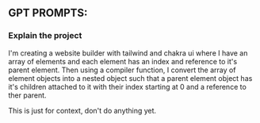## GPT PROMPTS:

### Explain the project
I'm creating a website builder with tailwind and chakra ui where I have an array of elements and each element has an index and reference to it's parent element. Then using a compiler function, I convert the array of element objects into a nested object such that a parent element object has it's children attached to it with their index starting at 0 and a reference to ther parent.

This is just for context, don't do anything yet.

